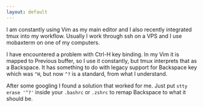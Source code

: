 ```yaml
---
layout: default
---
```


I am constantly using Vim as my main editor and I also recently integrated tmux into my workflow.
Usually I work through ssh on a VPS and I use mobaxterm on one of my computers.

I have encountered a problem with Ctrl-H key binding. In my Vim it is mapped to Previous buffer, so I use it constantly, but tmux interprets that as a Backspace.
It has something to do with legacy support for Backspace key which was `^H`, but now `^?` is a standard, from what I understand.

After some googling I found a solution that worked for me. Just put `stty erase '^?'` inside your `.bashrc` or `.zshrc` to remap Backspace to what it should be.
